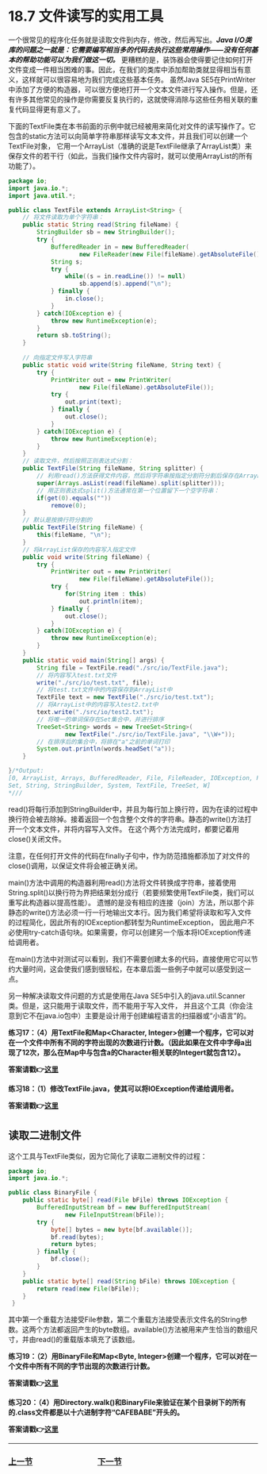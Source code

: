 # 18.7 文件读写的实用工具

一个很常见的程序化任务就是读取文件到内存，修改，然后再写出。***Java I/O类库的问题之一就是：它需要编写相当多的代码去执行这些常用操作——没有任何基本的帮助功能可以为我们做这一切。***
更糟糕的是，装饰器会使得要记住如何打开文件变成一件相当困难的事。因此，在我们的类库中添加帮助类就显得相当有意义，这样就可以很容易地为我们完成这些基本任务。
虽然Java SE5在PrintWriter中添加了方便的构造器，可以很方便地打开一个文本文件进行写入操作。但是，还有许多其他常见的操作是你需要反复执行的，这就使得消除与这些任务相关联的重复代码显得更有意义了。

下面的TextFile类在本书前面的示例中就已经被用来简化对文件的读写操作了。它包含的static方法可以向简单字符串那样读写文本文件，并且我们可以创建一个TextFile对象，
它用一个ArrayList（准确的说是TextFile继承了ArrayList类）来保存文件的若干行（如此，当我们操作文件内容时，就可以使用ArrayList的所有功能了）。
```java
package io;
import java.io.*;
import java.util.*;

public class TextFile extends ArrayList<String> {
    // 将文件读取为单个字符串：
	public static String read(String fileName) {
		StringBuilder sb = new StringBuilder();
		try {
			BufferedReader in = new BufferedReader(
					new FileReader(new File(fileName).getAbsoluteFile()));
			String s;
			try {
				while((s = in.readLine()) != null)
					sb.append(s).append("\n");
			} finally {
				in.close();
			}
		} catch(IOException e) {
			throw new RuntimeException(e);
		}
		return sb.toString();
	}
	
	// 向指定文件写入字符串
	public static void write(String fileName, String text) {
		try {
			PrintWriter out = new PrintWriter(
					new File(fileName).getAbsoluteFile());
			try {
				out.print(text);
			} finally {
				out.close();
			}
		} catch(IOException e) {
			throw new RuntimeException(e);
		}
	}
	// 读取文件，然后按照正则表达式分割： 
	public TextFile(String fileName, String splitter) {
		// 利用read()方法获得文件内容，然后将字符串按指定分割符分割后保存在ArrayList中
		super(Arrays.asList(read(fileName).split(splitter)));
		// 用正则表达式split()方法通常在第一个位置留下一个空字符串：
		if(get(0).equals(""))
			remove(0);
	}
	// 默认是按换行符分割的
	public TextFile(String fileName) {
		this(fileName, "\n");
	}
	// 将ArrayList保存的内容写入指定文件
	public void write(String fileName) {
		try {
			PrintWriter out = new PrintWriter(
					new File(fileName).getAbsoluteFile());
			try {
				for(String item : this)
					out.println(item);
			} finally {
				out.close();
			}
		} catch(IOException e) {
			throw new RuntimeException(e);
		}
	}
	public static void main(String[] args) {
        String file = TextFile.read("./src/io/TextFile.java");
        // 将内容写入test.txt文件
        write("./src/io/test.txt", file);  
        // 将test.txt文件中的内容保存到ArrayList中
        TextFile text = new TextFile("./src/io/test.txt");
        // 将ArrayList中的内容写入test2.txt中
        text.write("./src/io/test2.txt");
        // 将唯一的单词保存在Set集合中，并进行排序
        TreeSet<String> words = new TreeSet<String>(
        		new TextFile("./src/io/TextFile.java", "\\W+"));
        // 在排序后的集合中，将排在"a"之前的单词打印
        System.out.println(words.headSet("a"));
	}

}/*Output:
[0, ArrayList, Arrays, BufferedReader, File, FileReader, IOException, PrintWriter, RuntimeException, 
Set, String, StringBuilder, System, TextFile, TreeSet, W]
*///
```
read()将每行添加到StringBuilder中，并且为每行加上换行符，因为在读的过程中换行符会被去除掉。接着返回一个包含整个文件的字符串。静态的write()方法打开一个文本文件，并将内容写入文件。
在这个两个方法完成时，都要记着用close()关闭文件。

注意，在任何打开文件的代码在finally子句中，作为防范措施都添加了对文件的close()调用，以保证文件将会被正确关闭。

main()方法中调用的构造器利用read()方法将文件转换成字符串，接着使用String.split()以换行符为界把结果划分成行（若要频繁使用TextFile类，我们可以重写此构造器以提高性能）。
遗憾的是没有相应的连接（join）方法，所以那个非静态的write()方法必须一行一行地输出文本行。因为我们希望将读取和写入文件的过程简化，因此所有的IOException都转型为RuntimeException，
因此用户不必使用try-catch语句块。如果需要，你可以创建另一个版本将IOException传递给调用者。

在main()方法中对测试可以看到，我们不需要创建太多的代码，直接使用它可以节约大量时间，这会使我们感到很轻松，在本章后面一些例子中就可以感受到这一点。

另一种解决读取文件问题的方式是使用在Java SE5中引入的java.util.Scanner类。但是，这只能用于读取文件，而不能用于写入文件，
并且这个工具（你会注意到它不在java.io包中）主要是设计用于创建编程语言的扫描器或“小语言”的。

**练习17：（4）用TextFile和Map<Character, Integer>创建一个程序，它可以对在一个文件中所有不同的字符出现的次数进行计数。（因此如果在文件中字母a出现了12次，那么在Map中与包含a的Character相关联的Integert就包含12）。**

**答案请戳:point_right:[这里](solutions/Ex17.md)**

**练习18：（1）修改TextFile.java，使其可以将IOException传递给调用者。**

**答案请戳:point_right:[这里](solutions/Ex18.md)**

## 读取二进制文件
这个工具与TextFile类似，因为它简化了读取二进制文件的过程：
```java
package io;
import java.io.*;

public class BinaryFile {
    public static byte[] read(File bFile) throws IOException {
    	BufferedInputStream bf = new BufferedInputStream(
    			new FileInputStream(bFile));
    	try {
    		byte[] bytes = new byte[bf.available()];
    		bf.read(bytes);
    		return bytes;
    	} finally {
    		bf.close();
    	}
    }
    public static byte[] read(String bFile) throws IOException {
    	return read(new File(bFile));
    }
 }
```
其中第一个重载方法接受File参数，第二个重载方法接受表示文件名的String参数。这两个方法都返回产生的byte数组。available()方法被用来产生恰当的数组尺寸，并由read()的重载版本填充了该数组。

**练习19：（2）用BinaryFile和Map<Byte, Integer>创建一个程序，它可以对在一个文件中所有不同的字节出现的次数进行计数。**

**答案请戳:point_right:[这里](solutions/Ex19.md)**

**练习20：（4）用Directory.walk()和BinaryFile来验证在某个目录树下的所有的.class文件都是以十六进制字符“CAFEBABE”开头的。**

**答案请戳:point_right:[这里](solutions/Ex20.md)**

---

### [上一节](18.6_Typical_uses_of_IO_streams.md)　　　　　　　　[下一节](18.8_Standard_IO.md)



